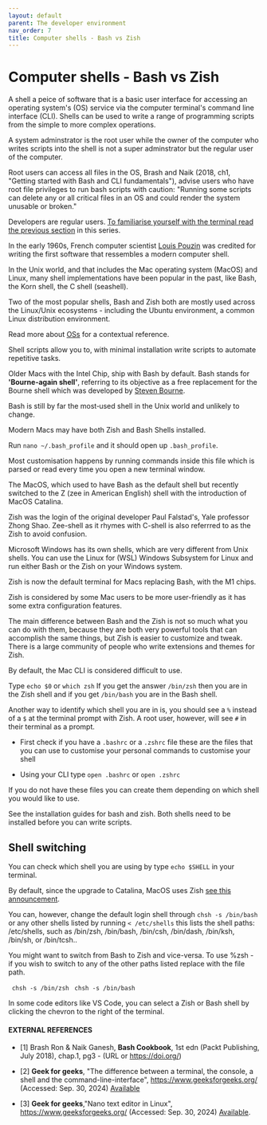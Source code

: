 ```yaml
---
layout: default
parent: The developer environment
nav_order: 7
title: Computer shells - Bash vs Zish
---
```


# Computer shells - Bash vs Zish

A shell a peice of software that is a basic user interface for accessing an operating system's (OS) service via the computer terminal's command line interface (CLI). Shells can be used to write a range of programming scripts from the simple to more complex operations.

A system adminstrator is the root user while the owner of the computer who writes scripts into the shell is not a super adminstrator but the regular user of the computer.

Root users can access all files in the OS, Brash and Naik (2018, ch1, "Getting started with Bash and CLI fundamentals"), advise users who have root file privileges to run bash scripts with caution: "Running some scripts can delete any or all critical files in an OS and could render the system unusable or broken."

Developers are regular users. [To familiarise yourself with the terminal read the previous section](https://sumisastri.github.io/dev-blogs/hardware-local-environments/part2-the-terminal/) in this series.

In the early 1960s, French computer scientist [Louis Pouzin](https://en.wikipedia.org/wiki/Louis_Pouzin) was credited for writing the first software that ressembles a modern computer shell.

In the Unix world, and that includes the Mac operating system (MacOS) and Linux, many shell implementations have been popular in the past, like Bash, the Korn shell, the C shell (seashell).

Two of the most popular shells, Bash and Zish both are mostly used across the Linux/Unix ecosystems - including the Ubuntu environment, a common Linux distribution environment. 

Read more about [OSs](https://sumisastri.github.io/dev-blogs/local-environment/part1-the-local-environment/) for a contextual reference.

Shell scripts allow you to, with minimal installation write scripts to automate repetitive tasks.

Older Macs with the Intel Chip, ship with Bash by default. Bash stands for **'Bourne-again shell'**, referring to its objective as a free replacement for the Bourne shell which was developed by [Steven Bourne](https://en.wikipedia.org/wiki/Stephen_R._Bourne).

Bash is still by far the most‑used shell in the Unix world and unlikely to change.

Modern Macs may have both Zish and Bash Shells installed.

Run `nano ~/.bash_profile` and it should open up  `.bash_profile`. 

Most customisation happens by running commands inside this file which is parsed or read every time you open a new terminal window.

The MacOS, which used to have Bash as the default shell but recently switched to the Z (zee in American English) shell with the introduction of MacOS Catalina. 

Zish was the login of the original developer Paul Falstad's, Yale professor Zhong Shao. Zee-shell as it rhymes with C-shell is also referrred to as the Zish to avoid confusion.

Microsoft Windows has its own shells, which are very different from Unix shells. You can use the Linux for (WSL) Windows Subsystem for Linux and run either Bash or the Zish on your Windows system.

Zish is now the default terminal for Macs replacing Bash, with the M1 chips. 

Zish is considered by some Mac users to be more user-friendly as it has some extra configuration features.

The main difference between Bash and the Zish is not so much what you can do with them, because they are both very powerful tools that can accomplish the same things, but Zish is easier to customize and tweak. There is a large community of people who write extensions and themes for Zish.

By default, the Mac CLI is considered difficult to use.

Type `echo $0` or `which zsh`
If you get the answer `/bin/zsh` then you are in the Zish shell and if you get `/bin/bash` you are in the Bash shell.

Another way to identify which shell you are in  is, you should see a `%` instead of a `$` at the terminal prompt with Zish. A root user, however, will see `#` in their terminal as a prompt.

- First check if you have a  `.bashrc` or a `.zshrc` file these are the files that you can use to customise your personal commands to customise your shell

- Using your CLI type `open .bashrc` or `open .zshrc`

If you do not have these files you can create them depending on which shell you would like to use.

See the installation guides for bash and zish. Both shells need to be installed before you can write scripts.

## Shell switching

You can check which shell you are using by type `echo $SHELL` in your terminal.

By default, since the upgrade to Catalina, MacOS uses Zish [see this announcement](https://support.apple.com/en-ca/HT208050). 

You can, however, change the default login shell through `chsh -s /bin/bash` or any other shells listed by running  `< /etc/shells` this lists the shell paths: /etc/shells, such as /bin/zsh, /bin/bash, /bin/csh, /bin/dash, /bin/ksh, /bin/sh, or /bin/tcsh..

You might want to switch from Bash to Zish and vice-versa. To use %zsh - if you wish to switch to any of the other paths listed replace with the file path.

``` chsh -s /bin/zsh```
``` chsh -s /bin/bash```

In some code editors like VS Code, you can select a Zish or Bash shell by clicking the chevron to the right of the terminal.


#### EXTERNAL REFERENCES

- [1] Brash Ron & Naik Ganesh, __Bash Cookbook__, 1st edn (Packt Publishing, July 2018), chap.1, pg3 - (URL or https://doi.org/)

- [2] __Geek for geeks__, "The difference between a terminal, the console, a shell and the command-line-interface", https://www.geeksforgeeks.org/ (Accessed: Sep. 30, 2024) [Available](https://www.geeksforgeeks.org/difference-between-terminal-console-shell-and-command-line/)

- [3] __Geek for geeks__,"Nano text editor in Linux", https://www.geeksforgeeks.org/ (Accessed: Sep. 30, 2024) [Available](https://www.geeksforgeeks.org/nano-text-editor-in-linux/).
